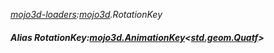 _[mojo3d-loaders](../../modules/mojo3d-loaders/mojo3d-loaders-module.md):[mojo3d](../../modules/mojo3d/mojo3d-module.md).RotationKey_
##### Alias RotationKey:[mojo3d.AnimationKey](../../modules/mojo3d/mojo3d-animationkey.md)<[std.geom.Quatf](../../modules/std/std-geom-quatf.md)>

